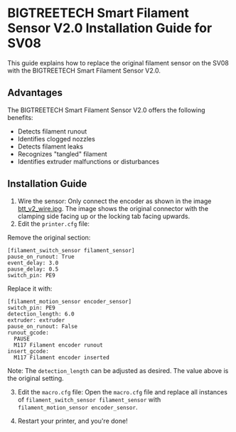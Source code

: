 # BIGTREETECH Smart Filament Sensor V2.0 Installation Guide for SV08

This guide explains how to replace the original filament sensor on the SV08 with the BIGTREETECH Smart Filament Sensor V2.0.

## Advantages

The BIGTREETECH Smart Filament Sensor V2.0 offers the following benefits:

- Detects filament runout
- Identifies clogged nozzles
- Detects filament leaks
- Recognizes "tangled" filament
- Identifies extruder malfunctions or disturbances

## Installation Guide

1. Wire the sensor: Only connect the encoder as shown in the image [btt_v2_wire.jpg](btt_v2_wire.jpg). The image shows the original connector with the clamping side facing up or the locking tab facing upwards.
2. Edit the `printer.cfg` file:

Remove the original section:

```
[filament_switch_sensor filament_sensor]
pause_on_runout: True
event_delay: 3.0
pause_delay: 0.5
switch_pin: PE9
```

Replace it with:

```
[filament_motion_sensor encoder_sensor]
switch_pin: PE9
detection_length: 6.0
extruder: extruder
pause_on_runout: False
runout_gcode:
  PAUSE
  M117 Filament encoder runout
insert_gcode:
  M117 Filament encoder inserted
```

Note: The `detection_length` can be adjusted as desired. The value above is the original setting.

3. Edit the `macro.cfg` file:
   Open the `macro.cfg` file and replace all instances of `filament_switch_sensor filament_sensor` with `filament_motion_sensor encoder_sensor`.

4. Restart your printer, and you're done!
